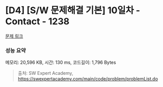 # [D4] [S/W 문제해결 기본] 10일차 - Contact - 1238 

[문제 링크](https://swexpertacademy.com/main/code/problem/problemDetail.do?contestProbId=AV15B1cKAKwCFAYD) 

### 성능 요약

메모리: 20,596 KB, 시간: 130 ms, 코드길이: 1,796 Bytes



> 출처: SW Expert Academy, https://swexpertacademy.com/main/code/problem/problemList.do